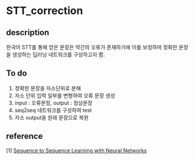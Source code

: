 # STT_correction

## description
한국어 STT를 통해 얻은 문장은 약간의 오류가 존재하기에 이를 보정하여 정확한 문장을 생성하는 딥러닝 네트워크를 구성하고자 함.

## To do
1. 정확한 문장을 자소단위로 분해
2. 자소 단위 입력 일부를 변형하여 오류 문장 생성
3. input : 오류문장, output : 정상문장
4. seq2seq 네트워크를 구성하여 test
5. 자소 output을 원래 문장으로 복원

## reference

[1] [Sequence to Sequence Learning with Neural Networks](https://arxiv.org/abs/1409.3215)